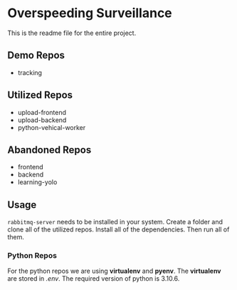 # Overspeeding Surveillance

This is the readme file for the entire project.

## Demo Repos

- tracking

## Utilized Repos

- upload-frontend
- upload-backend
- python-vehical-worker

## Abandoned Repos

- frontend
- backend
- learning-yolo

## Usage

`rabbitmq-server` needs to be installed in your system. Create a folder and clone all of the utilized repos. Install all of the dependencies. Then run all of them.

### Python Repos

For the python repos we are using **virtualenv** and **pyenv**. The **virtualenv** are stored in _.env_. The required version of python is 3.10.6.
